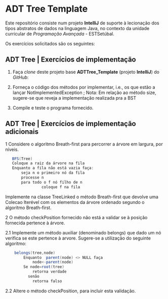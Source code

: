 ADT Tree Template
===

Este repositório consiste num projeto **IntelliJ** 
de suporte à lecionação dos tipos abstratos de dados na linguagem Java,
no contexto da unidade curricular de *Programação Avançada* - ESTSetúbal.

Os exercícios solicitados são os seguintes:

## ADT Tree | Exercícios de implementação

1. Faça *clone* deste projeto base **ADTTree_Template** (projeto **IntelliJ**) do *GitHub*:

2. Forneça o código dos métodos por implementar, i.e., os que estão a  lançar NotImplementedException ;
	Nota: Em relação ao método size, sugere-se que reveja a  implementação realizada pra a BST

3. Compile e teste o programa fornecido.

## ADT Tree | Exercícios de implementação adicionais

1   Considere o algoritmo Breath-first para percorrer a árvore em largura,    por níveis.
```java 
   BFS(Tree)
   Coloque a raiz da árvore na fila
   Enquanto a fila não está vazia faça:
   	   seja n o primeiro nó da fila
   	   processe n
   	   para todo o f nó filho de n 
         		coloque f na fila
   ```
   Implemente na classe TreeLinked o método Breath-first que devolve uma Colecao Iterével com os elementos da árvore ordenado segundo o algoritmo Breath-first.

2 O método checkPosition fornecido não está a validar se à posição fornecida pertence à árvore.

2.1 Implemente um método auxiliar  (denominado belongs) que dado um nó verifica se este pertence à arvore. 
     Sugere-se a utilização do seguinte algoritmo:
```java 
    belongs(tree,node)
		Enquanto  parent(node) <> NULL faça
			node<-parent(node)
		Se node=root(tree) 
			retorna verdade
          senão 
			retorna falso
 ```
2.2 Altere o método checkPosition, para incluir esta validação.
